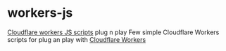 # workers-js
[Cloudflare workers JS scripts](https://developers.cloudflare.com/workers/) plug n play
Few simple Cloudflare Workers scripts for plug an play with [Cloudflare Workers](https://cloudflare.com/workers)